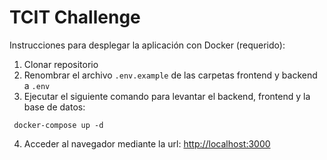 # TCIT Challenge

Instrucciones para desplegar la aplicación con Docker (requerido):

1. Clonar repositorio
2. Renombrar el archivo ```.env.example``` de las carpetas frontend y backend a ```.env```
3. Ejecutar el siguiente comando para levantar el backend, frontend y la base de datos:
```
 docker-compose up -d
```
4. Acceder al navegador mediante la url: [http://localhost:3000](http://localhost:3000)